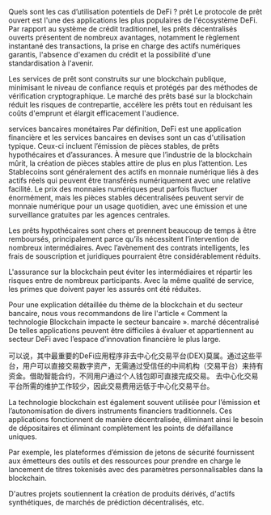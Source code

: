 Quels sont les cas d’utilisation potentiels de DeFi ?
prêt
Le protocole de prêt ouvert est l'une des applications les plus populaires de l'écosystème DeFi. Par rapport au système de crédit traditionnel, les prêts décentralisés ouverts présentent de nombreux avantages, notamment le règlement instantané des transactions, la prise en charge des actifs numériques garantis, l'absence d'examen du crédit et la possibilité d'une standardisation à l'avenir.

Les services de prêt sont construits sur une blockchain publique, minimisant le niveau de confiance requis et protégés par des méthodes de vérification cryptographique. Le marché des prêts basé sur la blockchain réduit les risques de contrepartie, accélère les prêts tout en réduisant les coûts d'emprunt et élargit efficacement l'audience.

services bancaires monétaires
Par définition, DeFi est une application financière et les services bancaires en devises sont un cas d'utilisation typique. Ceux-ci incluent l’émission de pièces stables, de prêts hypothécaires et d’assurances.
À mesure que l’industrie de la blockchain mûrit, la création de pièces stables attire de plus en plus l’attention. Les Stablecoins sont généralement des actifs en monnaie numérique liés à des actifs réels qui peuvent être transférés numériquement avec une relative facilité. Le prix des monnaies numériques peut parfois fluctuer énormément, mais les pièces stables décentralisées peuvent servir de monnaie numérique pour un usage quotidien, avec une émission et une surveillance gratuites par les agences centrales.

Les prêts hypothécaires sont chers et prennent beaucoup de temps à être remboursés, principalement parce qu’ils nécessitent l’intervention de nombreux intermédiaires. Avec l’avènement des contrats intelligents, les frais de souscription et juridiques pourraient être considérablement réduits.

L'assurance sur la blockchain peut éviter les intermédiaires et répartir les risques entre de nombreux participants. Avec la même qualité de service, les primes que doivent payer les assurés ont été réduites.

Pour une explication détaillée du thème de la blockchain et du secteur bancaire, nous vous recommandons de lire l'article « Comment la technologie Blockchain impacte le secteur bancaire ».
marché décentralisé
De telles applications peuvent être difficiles à évaluer et appartiennent au secteur DeFi avec l’espace d’innovation financière le plus large.

可以说，其中最重要的DeFi应用程序非去中心化交易平台(DEX)莫属。通过这些平台，用户可以直接交易数字资产，无需通过受信任的中间机构（交易平台）来持有资金。借助智能合约，不同用户通过个人钱包即可直接完成交易。
去中心化交易平台所需的维护工作较少，因此交易费用远低于中心化交易平台。

La technologie blockchain est également souvent utilisée pour l’émission et l’autonomisation de divers instruments financiers traditionnels. Ces applications fonctionnent de manière décentralisée, éliminant ainsi le besoin de dépositaires et éliminant complètement les points de défaillance uniques.

Par exemple, les plateformes d’émission de jetons de sécurité fournissent aux émetteurs des outils et des ressources pour prendre en charge le lancement de titres tokenisés avec des paramètres personnalisables dans la blockchain.

D'autres projets soutiennent la création de produits dérivés, d'actifs synthétiques, de marchés de prédiction décentralisés, etc.
